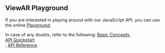 ## ViewAR Playground

If you are interested in playing around with our JavaScript API, you can use the online [Playground](https://webversion.viewar.com/com.viewar.sandbox/100/).

In case of any doubts, refer to the following:
[Basic Concepts](00--sdk/sdk--basic-concepts/sdk--basic-concepts--overview.md),<br>
[API Quickstart](00--sdk/sdk--api-quickstart/sdk--api-quickstart--overview.md)<br>,
[API Reference](00--sdk/sdk--api-reference/sdk--api-reference--overview.md).

